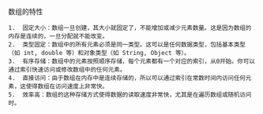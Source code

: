 数组的特性

	1.	固定大小：数组一旦创建，其大小就固定了，不能增加或减少元素数量。这是因为数组的内存是连续的，一旦分配就不能改变。
	2.	类型固定：数组中的所有元素必须是同一类型。这可以是任何数据类型，包括基本类型（如 int, double 等）和对象类型（如 String, Object 等）。
	3.	有序存储：数组中的元素按照顺序存储，每个元素都有一个对应的索引，从0开始。你可以通过索引快速访问或修改数组中的任何元素。
	4.	直接访问：由于数组在内存中是连续存储的，所以可以通过索引在常数时间内访问任何元素，这使得数组在访问速度上非常快。
	5.	效率高：数组的这种存储方式使得数据的读取速度非常快，尤其是在遍历数组或随机访问时。
